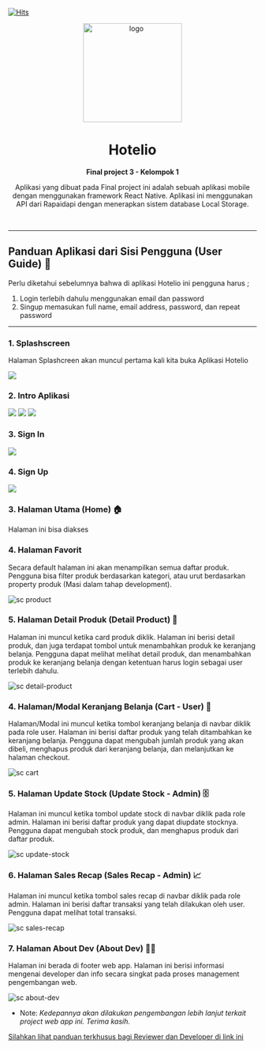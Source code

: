 [![Hits](https://hits.seeyoufarm.com/api/count/incr/badge.svg?url=https%3A%2F%2Fgithub.com%2FMhinHub%2Fsib_react_005_fp2&count_bg=%23050505&title_bg=%23555555&icon=&icon_color=%23B4B4B4&title=hits&edge_flat=true)](https://hits.seeyoufarm.com)

<div align="center">
<img src="./README-ASSET/image/logo-hotelio.png" alt="logo" width="200" height="auto" />
  <h1>Hotelio</h1>
  <p><b>Final project 3 - Kelompok 1</b></p>
  <p>Aplikasi yang dibuat pada Final project ini adalah sebuah aplikasi mobile dengan menggunakan framework React Native. Aplikasi ini menggunakan API dari Rapaidapi dengan menerapkan sistem database  Local Storage.
</p>
</div>
<br/>

---

## Panduan Aplikasi dari Sisi Pengguna (User Guide) 📒

Perlu diketahui sebelumnya bahwa di aplikasi Hotelio ini pengguna harus ;
1. Login terlebih dahulu menggunakan email dan password
2. Singup memasukan full name, email address, password, dan repeat password

---

### 1. Splashscreen

Halaman Splashcreen akan muncul pertama kali kita buka Aplikasi Hotelio

![](./README-ASSET/page/splashcreen.png)

### 2. Intro Aplikasi

![](./README-ASSET/page/appintro1.png)
![](./README-ASSET/page/appintro2.png)
![](./README-ASSET/page/appintro3.png)

### 3. Sign In

![](./README-ASSET/page/signin.png)

### 4. Sign Up

![](./README-ASSET/page/signup.png)

### 3. Halaman Utama (Home) 🏠

Halaman ini bisa diakses

### 4. Halaman Favorit

Secara default halaman ini akan menampilkan semua daftar produk. Pengguna bisa filter produk berdasarkan kategori, atau urut berdasarkan property produk (Masi dalam tahap development).

![sc product](./README-ASSET/page/products.png)

### 5. Halaman Detail Produk (Detail Product) 📜

Halaman ini muncul ketika card produk diklik. Halaman ini berisi detail produk, dan juga terdapat tombol untuk menambahkan produk ke keranjang belanja. Pengguna dapat melihat melihat detail produk, dan menambahkan produk ke keranjang belanja dengan ketentuan harus login sebagai user terlebih dahulu.

![sc detail-product](./README-ASSET/page/detail-product.png)

### 4. Halaman/Modal Keranjang Belanja (Cart - User) 🛒

Halaman/Modal ini muncul ketika tombol keranjang belanja di navbar diklik pada role user. Halaman ini berisi daftar produk yang telah ditambahkan ke keranjang belanja. Pengguna dapat mengubah jumlah produk yang akan dibeli, menghapus produk dari keranjang belanja, dan melanjutkan ke halaman checkout.

![sc cart](./README-ASSET/modal/cart.png)

### 5. Halaman Update Stock (Update Stock - Admin) 🗄️

Halaman ini muncul ketika tombol update stock di navbar diklik pada role admin. Halaman ini berisi daftar produk yang dapat diupdate stocknya. Pengguna dapat mengubah stock produk, dan menghapus produk dari daftar produk.

![sc update-stock](./README-ASSET/page/update-stock.png)

### 6. Halaman Sales Recap (Sales Recap - Admin) 📈

Halaman ini muncul ketika tombol sales recap di navbar diklik pada role admin. Halaman ini berisi daftar transaksi yang telah dilakukan oleh user. Pengguna dapat melihat total transaksi.

![sc sales-recap](./README-ASSET/page/sales-recap.png)

### 7. Halaman About Dev (About Dev) 👨‍💻

Halaman ini berada di footer web app. Halaman ini berisi informasi mengenai developer dan info secara singkat pada proses management pengembangan web.

![sc about-dev](./README-ASSET/page/about-dev.png)

- Note: _Kedepannya akan dilakukan pengembangan lebih lanjut terkait project web app ini. Terima kasih._

[Silahkan lihat panduan terkhusus bagi Reviewer dan Developer di link ini](./docs)

